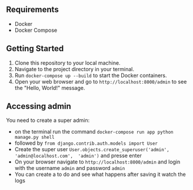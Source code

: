 ## Requirements

- Docker
- Docker Compose

## Getting Started

1. Clone this repository to your local machine.
2. Navigate to the project directory in your terminal.
3. Run `docker-compose up --build` to start the Docker containers.
4. Open your web browser and go to `http://localhost:8000/admin` to see the "Hello, World!" message.

## Accessing admin

You need to create a super admin:
- on the terminal run the command `docker-compose run app python manage.py shell`
- followed by `from django.contrib.auth.models import User`
- Create the super user `User.objects.create_superuser('admin', 'admin@localhost.com',  'admin')` and presse enter
- On your browser navigate to `http://localhost:8000/admin` and login with the username `admin` and password `admin`
- You can create a to do and see what happens after saving it watch the logs
